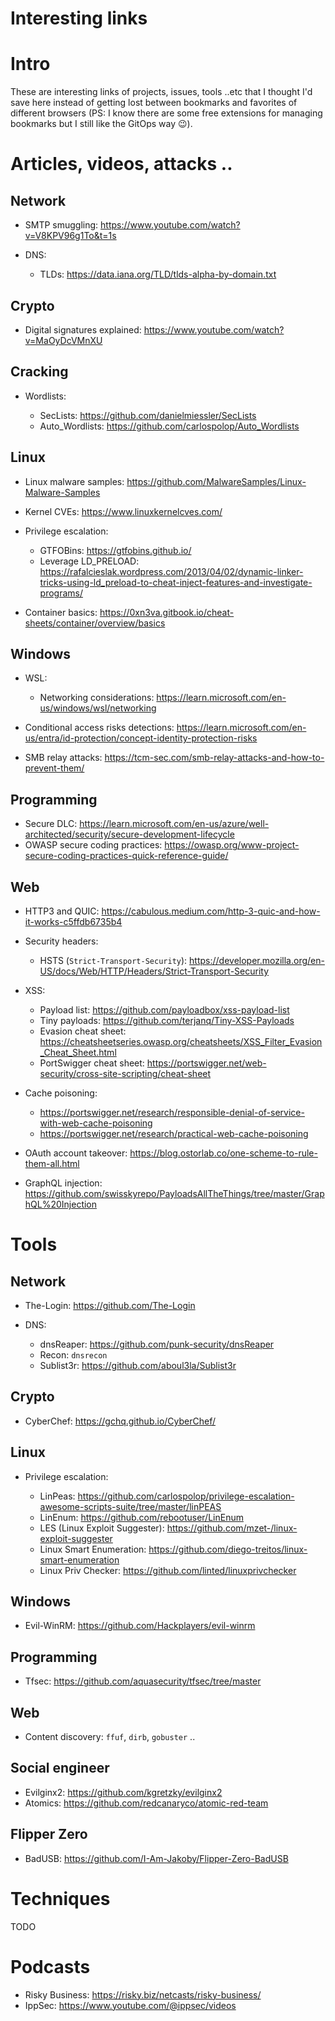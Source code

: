 # Interesting links

# Intro

These are interesting links of projects, issues, tools ..etc that I thought I'd save here instead of getting lost between bookmarks and favorites of different browsers (PS: I know there are some free extensions for managing bookmarks but I still like the GitOps way :wink:).

# Articles, videos, attacks ..

## Network

- SMTP smuggling: <https://www.youtube.com/watch?v=V8KPV96g1To&t=1s>

- DNS:

  - TLDs: <https://data.iana.org/TLD/tlds-alpha-by-domain.txt>

## Crypto

- Digital signatures explained: <https://www.youtube.com/watch?v=MaOyDcVMnXU>

## Cracking

- Wordlists:

  - SecLists: <https://github.com/danielmiessler/SecLists>
  - Auto_Wordlists: <https://github.com/carlospolop/Auto_Wordlists>

## Linux

- Linux malware samples: <https://github.com/MalwareSamples/Linux-Malware-Samples>
- Kernel CVEs: <https://www.linuxkernelcves.com/>

- Privilege escalation:

  - GTFOBins: <https://gtfobins.github.io/>
  - Leverage LD_PRELOAD: <https://rafalcieslak.wordpress.com/2013/04/02/dynamic-linker-tricks-using-ld_preload-to-cheat-inject-features-and-investigate-programs/>

- Container basics: <https://0xn3va.gitbook.io/cheat-sheets/container/overview/basics>

## Windows

- WSL:

  - Networking considerations: <https://learn.microsoft.com/en-us/windows/wsl/networking>
 
- Conditional access risks detections: <https://learn.microsoft.com/en-us/entra/id-protection/concept-identity-protection-risks>
- SMB relay attacks: <https://tcm-sec.com/smb-relay-attacks-and-how-to-prevent-them/>

## Programming

- Secure DLC: <https://learn.microsoft.com/en-us/azure/well-architected/security/secure-development-lifecycle>
- OWASP secure coding practices: <https://owasp.org/www-project-secure-coding-practices-quick-reference-guide/>

## Web

- HTTP3 and QUIC: https://cabulous.medium.com/http-3-quic-and-how-it-works-c5ffdb6735b4

- Security headers:

  - HSTS (`Strict-Transport-Security`): <https://developer.mozilla.org/en-US/docs/Web/HTTP/Headers/Strict-Transport-Security>

- XSS:

  - Payload list: <https://github.com/payloadbox/xss-payload-list>
  - Tiny payloads: <https://github.com/terjanq/Tiny-XSS-Payloads>
  - Evasion cheat sheet: <https://cheatsheetseries.owasp.org/cheatsheets/XSS_Filter_Evasion_Cheat_Sheet.html>
  - PortSwigger cheat sheet: <https://portswigger.net/web-security/cross-site-scripting/cheat-sheet>

- Cache poisoning:

  - <https://portswigger.net/research/responsible-denial-of-service-with-web-cache-poisoning>
  - <https://portswigger.net/research/practical-web-cache-poisoning>

- OAuth account takeover: <https://blog.ostorlab.co/one-scheme-to-rule-them-all.html>
- GraphQL injection: <https://github.com/swisskyrepo/PayloadsAllTheThings/tree/master/GraphQL%20Injection>

# Tools

## Network

- The-Login: <https://github.com/The-Login>
- DNS:

  - dnsReaper: <https://github.com/punk-security/dnsReaper>
  - Recon: `dnsrecon`
  - Sublist3r: <https://github.com/aboul3la/Sublist3r>

## Crypto

- CyberChef: <https://gchq.github.io/CyberChef/>

## Linux

- Privilege escalation:

  - LinPeas: <https://github.com/carlospolop/privilege-escalation-awesome-scripts-suite/tree/master/linPEAS>
  - LinEnum: <https://github.com/rebootuser/LinEnum>
  - LES (Linux Exploit Suggester): <https://github.com/mzet-/linux-exploit-suggester>
  - Linux Smart Enumeration: <https://github.com/diego-treitos/linux-smart-enumeration>
  - Linux Priv Checker: <https://github.com/linted/linuxprivchecker>

## Windows

- Evil-WinRM: <https://github.com/Hackplayers/evil-winrm>

## Programming

- Tfsec: <https://github.com/aquasecurity/tfsec/tree/master>

## Web

- Content discovery: `ffuf`, `dirb`, `gobuster` ..

## Social engineer

- Evilginx2: <https://github.com/kgretzky/evilginx2>
- Atomics: <https://github.com/redcanaryco/atomic-red-team>

## Flipper Zero

- BadUSB: <https://github.com/I-Am-Jakoby/Flipper-Zero-BadUSB>

# Techniques

TODO

# Podcasts

- Risky Business: <https://risky.biz/netcasts/risky-business/>
- IppSec: <https://www.youtube.com/@ippsec/videos>
